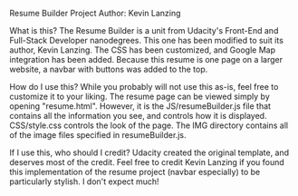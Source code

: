 Resume Builder Project
Author: Kevin Lanzing

What is this?
The Resume Builder is a unit from Udacity's Front-End and Full-Stack Developer nanodegrees. This one has been modified to
suit its author, Kevin Lanzing. The CSS has been customized, and Google Map integration has been added. Because this
resume is one page on a larger website, a navbar with buttons was added to the top.

How do I use this?
While you probably will not use this as-is, feel free to customize it to your liking. The resume page can be viewed simply
by opening "resume.html". However, it is the JS/resumeBuilder.js file that contains all the information you see, and
controls how it is displayed. CSS/style.css controls the look of the page. The IMG directory contains all of the image
files specified in resumeBuilder.js.

If I use this, who should I credit?
Udacity created the original template, and deserves most of the credit. Feel free to credit Kevin Lanzing if you found
this implementation of the resume project (navbar especially) to be particularly stylish. I don't expect much!